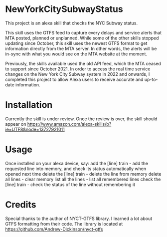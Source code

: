 # NewYorkCitySubwayStatus
This project is an alexa skill that checks the NYC Subway status. 

This skill uses the GTFS feed to capture every delays and service alerts that MTA posted, planned or unplanned. While some of the other skills stopped updating since October, this skill uses the newest GTFS format to get information directly from the MTA server. In other words, the alerts will be in-sync with what you would see on the MTA website at the moment.

Previously, the skills available used the old API feed, which the MTA ceased to support since October 2021. In order to access the real time service changes on the New York City Subway system in 2022 and onwards, I completed this project to allow Alexa users to receive accurate and up-to-date information.

# Installation
Currently the skill is under review. Once the review is over, the skill should appear on https://www.amazon.com/alexa-skills/b?ie=UTF8&node=13727921011

# Usage
Once installed on your alexa device, say:
add the [line] train - add the requested line into memory, and check its status automatically when opened next time
delete the [line] train - delete the line from memory
delete all lines - clear memory
list all the lines - list all remembered lines
check the [line] train - check the status of the line without remembering it

# Credits
Special thanks to the author of NYCT-GTFS library. I learned a lot about GTFS formatting from their code. The library is located at https://github.com/Andrew-Dickinson/nyct-gtfs
